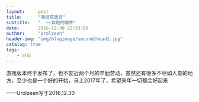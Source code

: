 ```yaml
---
layout:     post
title:      "满纸荒唐言"
subtitle:   "  ——奔跑的蜗牛"
date:       2016-12-30 22:53:00
author:     "Urolzeen"
header-img: "img/blogimage/second/head1.jpg"
catalog: true
tags:
    - 日记
---
```

游戏版本终于发布了，也不妄近两个月的辛勤劳动，虽然还有很多不尽如人意的地方，至少也是一个好的开始，马上2017年了，希望来年一切都会好起来

——Urolzeen写于2016.12.30